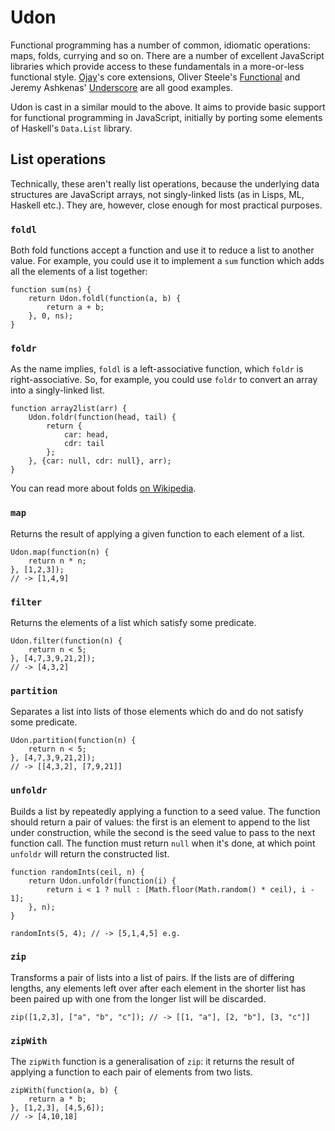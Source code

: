 Udon
====

Functional programming has a number of common, idiomatic operations: maps,
folds, currying and so on. There are a number of excellent JavaScript libraries
which provide access to these fundamentals in a more-or-less functional style.
[Ojay][ojay]'s core extensions, Oliver Steele's [Functional][functionaljs] and
Jeremy Ashkenas' [Underscore][underscore] are all good examples.

Udon is cast in a similar mould to the above. It aims to provide basic support
for functional programming in JavaScript, initially by porting some elements of
Haskell's `Data.List` library.


List operations
---------------

Technically, these aren't really list operations, because the underlying data
structures are JavaScript arrays, not singly-linked lists (as in Lisps, ML,
Haskell etc.). They are, however, close enough for most practical purposes.

### `foldl`

Both fold functions accept a function and use it to reduce a list to another
value. For example, you could use it to implement a `sum` function which adds
all the elements of a list together:

    function sum(ns) {
        return Udon.foldl(function(a, b) {
            return a + b;
        }, 0, ns);
    }

### `foldr`

As the name implies, `foldl` is a left-associative function, which `foldr` is
right-associative. So, for example, you could use `foldr` to convert an array
into a singly-linked list.

    function array2list(arr) {
        Udon.foldr(function(head, tail) {
            return {
                car: head,
                cdr: tail
            };
        }, {car: null, cdr: null}, arr);
    }

You can read more about folds [on Wikipedia][fold].

### `map`

Returns the result of applying a given function to each element of a list.

    Udon.map(function(n) {
        return n * n;
    }, [1,2,3]);
    // -> [1,4,9]

### `filter`

Returns the elements of a list which satisfy some predicate.

    Udon.filter(function(n) {
        return n < 5;
    }, [4,7,3,9,21,2]);
    // -> [4,3,2]

### `partition`

Separates a list into lists of those elements which do and do not satisfy some
predicate.

    Udon.partition(function(n) {
        return n < 5;
    }, [4,7,3,9,21,2]);
    // -> [[4,3,2], [7,9,21]]

### `unfoldr`

Builds a list by repeatedly applying a function to a seed value. The function
should return a pair of values: the first is an element to append to the list
under construction, while the second is the seed value to pass to the next
function call. The function must return `null` when it's done, at which point
`unfoldr` will return the constructed list.

    function randomInts(ceil, n) {
        return Udon.unfoldr(function(i) {
            return i < 1 ? null : [Math.floor(Math.random() * ceil), i - 1];
        }, n);
    }
    
    randomInts(5, 4); // -> [5,1,4,5] e.g.

### `zip`

Transforms a pair of lists into a list of pairs. If the lists are of differing
lengths, any elements left over after each element in the shorter list has been
paired up with one from the longer list will be discarded.

    zip([1,2,3], ["a", "b", "c"]); // -> [[1, "a"], [2, "b"], [3, "c"]]

### `zipWith`

The `zipWith` function is a generalisation of `zip`: it returns the result of
applying a function to each pair of elements from two lists.

    zipWith(function(a, b) {
        return a * b;
    }, [1,2,3], [4,5,6]);
    // -> [4,10,18]


[ojay]:         http://ojay.othermedia.org/
[underscore]:   http://documentcloud.github.com/underscore/
[functionaljs]: http://osteele.com/sources/javascript/functional/
[fold]:         http://en.wikipedia.org/wiki/Fold_(higher-order_function)
